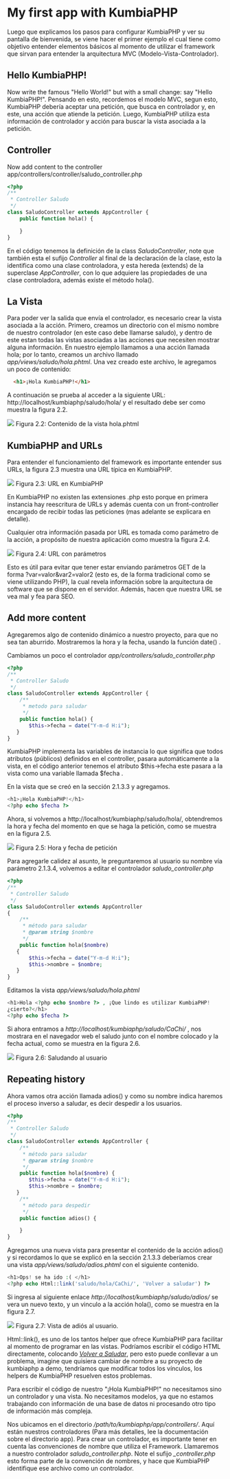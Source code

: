 # My first app with KumbiaPHP

Luego que explicamos los pasos para configurar KumbiaPHP y ver su pantalla de bienvenida, se viene hacer el primer ejemplo el cual tiene como objetivo entender elementos básicos al momento de utilizar el framework que sirvan para entender la arquitectura MVC (Modelo-Vista-Controlador).

## Hello KumbiaPHP!

Now write the famous "Hello World!" but with a small change: say "Hello KumbiaPHP!". Pensando en esto, recordemos el modelo MVC, segun esto, KumbiaPHP debería aceptar una petición, que busca en controlador y, en este, una acción que atiende la petición. Luego, KumbiaPHP utiliza esta información de controlador y acción para buscar la vista asociada a la petición.

## Controller

Now add content to the controller app/controllers/controller/saludo_controller.php

```php
<?php
/** 
 * Controller Saludo
 */
class SaludoController extends AppController {
    public function hola() {

    }
}
 ```

En el código tenemos la definición de la class *SaludoController*, note que
también esta el sufijo *Controller* al final de la declaración de la clase, esto
la identifica como una clase controladora, y esta hereda (extends) de la
superclase *AppController*, con lo que adquiere las propiedades de una clase
controladora, además existe el método hola().

## La Vista

Para poder ver la salida que envía el controlador, es necesario crear la vista
asociada a la acción. Primero, creamos un directorio con el mismo nombre de
nuestro controlador (en este caso debe llamarse saludo), y dentro de este
estan todas las vistas asociadas a las acciones que necesiten mostrar alguna
información. En nuestro ejemplo llamamos a una acción llamada hola; por lo
tanto, creamos un archivo llamado *app/views/saludo/hola.phtml*. Una vez creado
este archivo, le agregamos un poco de contenido:

```html
  <h1>¡Hola KumbiaPHP!</h1>
```

A continuación se prueba al acceder a la siguiente URL: http://localhost/kumbiaphp/saludo/hola/ y el resultado debe ser como muestra la figura 2.2.

![](../images/image06.png) Figura 2.2: Contenido de la vista hola.phtml

## KumbiaPHP and URLs

Para entender el funcionamiento del framework es importante entender sus URLs, la figura 2.3 muestra una URL típica en KumbiaPHP.

![](../images/image08.png) Figura 2.3: URL en KumbiaPHP

En KumbiaPHP no existen las extensiones .php esto porque en primera instancia hay reescritura de URLs y además cuenta con un front-controller encargado de recibir todas las peticiones (mas adelante se explicara en detalle).

Cualquier otra información pasada por URL es tomada como parámetro de la acción, a propósito de nuestra aplicación como muestra la figura 2.4.

![](../images/image05.png) Figura 2.4: URL con parámetros

Esto es útil para evitar que tener estar enviando parámetros GET de la forma ?var=valor&var2=valor2 (esto es, de la forma tradicional como se viene utilizando PHP), la cual revela información sobre la arquitectura de software que se dispone en el servidor. Además, hacen que nuestra URL se vea mal y fea para SEO.

## Add more content

Agregaremos algo de contenido dinámico a nuestro proyecto, para que no sea tan aburrido. Mostraremos la hora y la fecha, usando la función date() .

Cambiamos un poco el controlador *app/controllers/saludo_controller.php*

```php
<?php
/**
 * Controller Saludo
 */ 
class SaludoController extends AppController {
    /** 
     * metodo para saludar
     */
    public function hola() { 
       $this->fecha = date("Y-m-d H:i");
   }
}
```

KumbiaPHP implementa las variables de instancia lo que significa que todos atributos (públicos) definidos en el controller, pasara automáticamente a la vista, en el código anterior tenemos el atributo $this->fecha este pasara a la vista como una variable llamada $fecha .

En la vista que se creó en la sección 2.1.3.3 y agregamos.

```php
<h1>¡Hola KumbiaPHP!</h1>
<?php echo $fecha ?>
```

Ahora, si volvemos a http://localhost/kumbiaphp/saludo/hola/, obtendremos la hora y fecha del momento en que se haga la petición, como se muestra en la figura 2.5.

![](../images/image02.png) Figura 2.5: Hora y fecha de petición

Para agregarle calidez al asunto, le preguntaremos al usuario su nombre vía parámetro 2.1.3.4, volvemos a editar el controlador *saludo_controller.php*

```php
<?php
/** 
 * Controller Saludo
 */ 
class SaludoController extends AppController
{
    /** 
     * método para saludar
     * @param string $nombre
     */ 
    public function hola($nombre)
   {
       $this->fecha = date("Y-m-d H:i");
       $this->nombre = $nombre;
   }
}
```

Editamos la vista *app/views/saludo/hola.phtml*

```php
<h1>Hola <?php echo $nombre ?> , ¡Que lindo es utilizar KumbiaPHP!
¿cierto?</h1>
<?php echo $fecha ?> 
```

Si ahora entramos a *http://localhost/kumbiaphp/saludo/CaChi/* , nos mostrara en el navegador web el saludo junto con el nombre colocado y la fecha actual, como se muestra en la figura 2.6.

![](../images/image09.png) Figura 2.6: Saludando al usuario

## Repeating history

Ahora vamos otra acción llamada adios() y como su nombre indica haremos el proceso inverso a saludar, es decir despedir a los usuarios.

```php
<?php
/** 
 * Controller Saludo
 */ 
class SaludoController extends AppController {
    /** 
     * método para saludar
     * @param string $nombre
     */ 
    public function hola($nombre) {
       $this->fecha = date("Y-m-d H:i");
       $this->nombre = $nombre;
   }
    /** 
     * método para despedir
     */ 
    public function adios() {

    }
}
```

Agregamos una nueva vista para presentar el contenido de la acción adios() y si recordamos lo que se explicó en la sección 2.1.3.3 deberíamos crear una vista *app/views/saludo/adios.phtml* con el siguiente contenido.

```php
<h1>Ops! se ha ido :( </h1>
<?php echo Html::link('saludo/hola/CaChi/', 'Volver a saludar') ?>
```

Si ingresa al siguiente enlace *http://localhost/kumbiaphp/saludo/adios/* se vera un nuevo texto, y un vinculo a la acción hola(), como se muestra en la figura 2.7.

![](../images/image04.png) Figura 2.7: Vista de adiós al usuario.

Html::link(), es uno de los tantos helper que ofrece KumbiaPHP para facilitar al momento de programar en las vistas. Podríamos escribir el código HTML directamente, colocando *[Volver a Saludar](kumbiaphp/saludo/hola/CaChi/)*, pero esto puede conllevar a un problema, imagine que quisiera cambiar de nombre a su proyecto de kumbiaphp a demo, tendríamos que modificar todos los vínculos, los helpers de KumbiaPHP resuelven estos problemas.

Para escribir el código de nuestro "¡Hola KumbiaPHP!" no necesitamos sino un controlador y una vista. No necesitamos modelos, ya que no estamos trabajando con información de una base de datos ni procesando otro tipo de información más compleja.

Nos ubicamos en el directorio */path/to/kumbiaphp/app/controllers/*. Aquí están nuestros controladores (Para más detalles, lee la documentación sobre el directorio app). Para crear un controlador, es importante tener en cuenta las convenciones de nombre que utiliza el Framework. Llamaremos a nuestro controlador *saludo_controller.php*. Note el sufijo *_controller.php* esto forma parte de la convención de nombres, y hace que KumbiaPHP identifique ese archivo como un controlador.